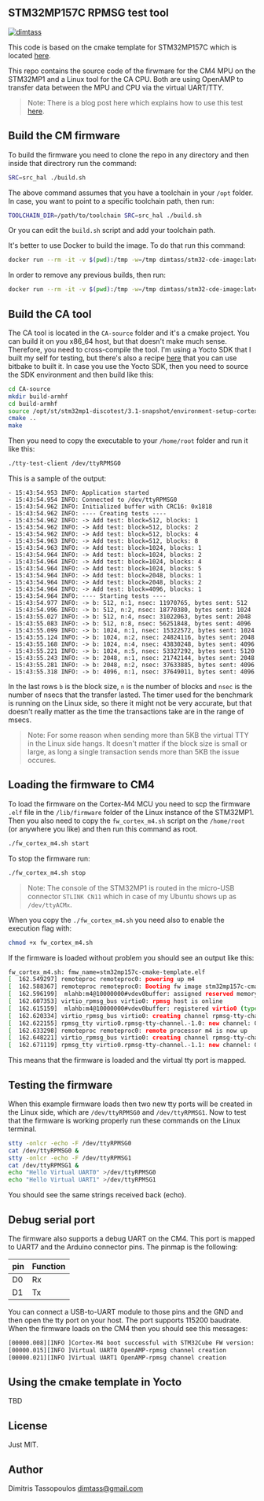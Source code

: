 STM32MP157C RPMSG test tool
----

[![dimtass](https://circleci.com/gh/dimtass/stm32mp1-cmake-rpmsg-test.svg?style=svg)](https://circleci.com/gh/dimtass/stm32mp1-cmake-rpmsg-test)

This code is based on the cmake template for STM32MP157C which is located [here](https://github.com/dimtass/stm32mp1-cmake-template).

This repo contains the source code of the firwmare for the CM4 MPU on the STM32MP1
and a Linux tool for the CA CPU. Both are using OpenAMP to transfer data between
the MPU and CPU via the virtual UART/TTY.

> Note: There is a blog post here which explains how to use this test [here](https://www.stupid-projects.com/?p=881&preview=true).

## Build the CM firmware
To build the firmware you need to clone the repo in any directory and then inside
that directrory run the command:

```sh
SRC=src_hal ./build.sh
```

The above command assumes that you have a toolchain in your `/opt` folder. In case,
you want to point to a specific toolchain path, then run:

```sh
TOOLCHAIN_DIR=/path/to/toolchain SRC=src_hal ./build.sh
```

Or you can edit the `build.sh` script and add your toolchain path.

It's better to use Docker to build the image. To do that run this command:
```sh
docker run --rm -it -v $(pwd):/tmp -w=/tmp dimtass/stm32-cde-image:latest -c "SRC=src_hal ./build.sh"
```

In order to remove any previous builds, then run:
```sh
docker run --rm -it -v $(pwd):/tmp -w=/tmp dimtass/stm32-cde-image:latest -c "CLEANBUILD=true SRC=src_hal ./build.sh"
```

## Build the CA tool
The CA tool is located in the `CA-source` folder and it's a cmake project. You can build it
on you x86_64 host, but that doesn't make much sense. Therefore, you need to cross-compile
the tool. I'm using a Yocto SDK that I built my self for testing, but there's also a recipe
[here]() that you can use bitbake to built it. In case you use the Yocto SDK, then you need
to source the SDK environment and then build like this:

```sh
cd CA-source
mkdir build-armhf
cd build-armhf
source /opt/st/stm32mp1-discotest/3.1-snapshot/environment-setup-cortexa7t2hf-neon-vfpv4-ostl-linux-gnueabi 
cmake ..
make
```

Then you need to copy the executable to your `/home/root` folder and run it like this:
```sh
./tty-test-client /dev/ttyRPMSG0
```

This is a sample of the output:

```
- 15:43:54.953 INFO: Application started
- 15:43:54.954 INFO: Connected to /dev/ttyRPMSG0
- 15:43:54.962 INFO: Initialized buffer with CRC16: 0x1818
- 15:43:54.962 INFO: ---- Creating tests ----
- 15:43:54.962 INFO: -> Add test: block=512, blocks: 1
- 15:43:54.962 INFO: -> Add test: block=512, blocks: 2
- 15:43:54.962 INFO: -> Add test: block=512, blocks: 4
- 15:43:54.963 INFO: -> Add test: block=512, blocks: 8
- 15:43:54.963 INFO: -> Add test: block=1024, blocks: 1
- 15:43:54.964 INFO: -> Add test: block=1024, blocks: 2
- 15:43:54.964 INFO: -> Add test: block=1024, blocks: 4
- 15:43:54.964 INFO: -> Add test: block=1024, blocks: 5
- 15:43:54.964 INFO: -> Add test: block=2048, blocks: 1
- 15:43:54.964 INFO: -> Add test: block=2048, blocks: 2
- 15:43:54.964 INFO: -> Add test: block=4096, blocks: 1
- 15:43:54.964 INFO: ---- Starting tests ----
- 15:43:54.977 INFO: -> b: 512, n:1, nsec: 11970765, bytes sent: 512
- 15:43:54.996 INFO: -> b: 512, n:2, nsec: 18770380, bytes sent: 1024
- 15:43:55.027 INFO: -> b: 512, n:4, nsec: 31022063, bytes sent: 2048
- 15:43:55.083 INFO: -> b: 512, n:8, nsec: 56251848, bytes sent: 4096
- 15:43:55.099 INFO: -> b: 1024, n:1, nsec: 15322572, bytes sent: 1024
- 15:43:55.124 INFO: -> b: 1024, n:2, nsec: 24824116, bytes sent: 2048
- 15:43:55.168 INFO: -> b: 1024, n:4, nsec: 43830248, bytes sent: 4096
- 15:43:55.221 INFO: -> b: 1024, n:5, nsec: 53327292, bytes sent: 5120
- 15:43:55.243 INFO: -> b: 2048, n:1, nsec: 21742144, bytes sent: 2048
- 15:43:55.281 INFO: -> b: 2048, n:2, nsec: 37633885, bytes sent: 4096
- 15:43:55.318 INFO: -> b: 4096, n:1, nsec: 37649011, bytes sent: 4096
```

In the last rows `b` is the block size, `n` is the number of blocks and `nsec` is the number
of nsecs that the transfer lasted. The timer used for the benchmark is running on the Linux
side, so there it might not be very accurate, but that doesn't really matter as the time the
transactions take are in the range of msecs.

> Note: For some reason when sending more than 5KB the virtual TTY in the Linux side hangs.
It doesn't matter if the block size is small or large, as long a single transaction sends more
than 5KB the issue occures.

## Loading the firmware to CM4
To load the firmware on the Cortex-M4 MCU you need to scp the firmware `.elf` file in the
`/lib/firmware` folder of the Linux instance of the STM32MP1. Then you also need to copy the
`fw_cortex_m4.sh` script on the `/home/root` (or anywhere you like) and then run this command
as root.
```sh
./fw_cortex_m4.sh start
```

To stop the firmware run:
```sh
./fw_cortex_m4.sh stop
```

> Note: The console of the STM32MP1 is routed in the micro-USB connector `STLINK CN11` which
in case of my Ubuntu shows up as `/dev/ttyACMx`.

When you copy the `./fw_cortex_m4.sh` you need also to enable the execution flag with:
```sh
chmod +x fw_cortex_m4.sh
```

If the firmware is loaded without problem you should see an output like this:
```sh
fw_cortex_m4.sh: fmw_name=stm32mp157c-cmake-template.elf
[  162.549297] remoteproc remoteproc0: powering up m4
[  162.588367] remoteproc remoteproc0: Booting fw image stm32mp157c-cmake-template.elf, size 704924
[  162.596199]  mlahb:m4@10000000#vdev0buffer: assigned reserved memory node vdev0buffer@10042000
[  162.607353] virtio_rpmsg_bus virtio0: rpmsg host is online
[  162.615159]  mlahb:m4@10000000#vdev0buffer: registered virtio0 (type 7)
[  162.620334] virtio_rpmsg_bus virtio0: creating channel rpmsg-tty-channel addr 0x0
[  162.622155] rpmsg_tty virtio0.rpmsg-tty-channel.-1.0: new channel: 0x400 -> 0x0 : ttyRPMSG0
[  162.633298] remoteproc remoteproc0: remote processor m4 is now up
[  162.648221] virtio_rpmsg_bus virtio0: creating channel rpmsg-tty-channel addr 0x1
[  162.671119] rpmsg_tty virtio0.rpmsg-tty-channel.-1.1: new channel: 0x401 -> 0x1 : ttyRPMSG1
 ```

This means that the firmware is loaded and the virtual tty port is mapped.

## Testing the firmware
When this example firmware loads then two new tty ports will be created in the Linux side,
which are `/dev/ttyRPMSG0` and `/dev/ttyRPMSG1`. Now to test that the firmware is working
properly run these commands on the Linux terminal.

```sh
stty -onlcr -echo -F /dev/ttyRPMSG0
cat /dev/ttyRPMSG0 &
stty -onlcr -echo -F /dev/ttyRPMSG1
cat /dev/ttyRPMSG1 &
echo "Hello Virtual UART0" >/dev/ttyRPMSG0
echo "Hello Virtual UART1" >/dev/ttyRPMSG1
```

You should see the same strings received back (echo).

## Debug serial port
The firmware also supports a debug UART on the CM4. This port is mapped to UART7 and the
Arduino connector pins. The pinmap is the following:

pin | Function
-|-
D0 | Rx
D1 | Tx

You can connect a USB-to-UART module to those pins and the GND and then open the tty port
on your host. The port supports 115200 baudrate. When the firmware loads on the CM4 then
you should see this messages:

```sh
[00000.008][INFO ]Cortex-M4 boot successful with STM32Cube FW version: v1.2.0
[00000.015][INFO ]Virtual UART0 OpenAMP-rpmsg channel creation
[00000.021][INFO ]Virtual UART1 OpenAMP-rpmsg channel creation
```

## Using the cmake template in Yocto
TBD

## License
Just MIT.

## Author
Dimitris Tassopoulos <dimtass@gmail.com>